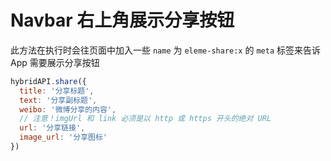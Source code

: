 # Navbar 右上角展示分享按钮

此方法在执行时会往页面中加入一些 `name` 为 `eleme-share:x` 的 `meta` 标签来告诉 App 需要展示分享按钮

``` js
hybridAPI.share({
  title: '分享标题',
  text: '分享副标题',
  weibo: '微博分享的内容',
  // 注意！imgUrl 和 link 必须是以 http 或 https 开头的绝对 URL
  url: '分享链接',
  image_url: '分享图标'
})
```
